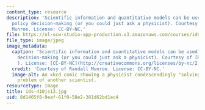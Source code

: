 ```yaml
---
content_type: resource
description: 'Scientific information and quantitative models can be used to inform
  policy decision-making (or you could just ask a physicist). Courtesy of Randall
  Munroe. License: CC-BY-NC.'
file: https://ol-ocw-studio-app-production.s3.amazonaws.com/courses/ids-410j-modeling-and-assessment-for-policy-spring-2013/8d1465f89eaf61f058e2381d62bd1ac4_ids-410js13.jpg
file_type: image/jpeg
image_metadata:
  caption: 'Scientific information and quantitative models can be used to inform policy
    decision-making (or you could just ask a physicist). Courtesy of [Randall Munroe](http://xkcd.com/793/
    ). License: [CC-BY-NC](http://creativecommons.org/licenses/by-nc/2.5/).'
  credit: 'Courtesy of Randall Munroe. License: CC-BY-NC.'
  image-alt: An xkcd comic showing a physicist condescendingly "solving" a complicated
    problem of another scientist.
resourcetype: Image
title: ids-410js13.jpg
uid: 8d1465f8-9eaf-61f0-58e2-381d62bd1ac4
---
```

